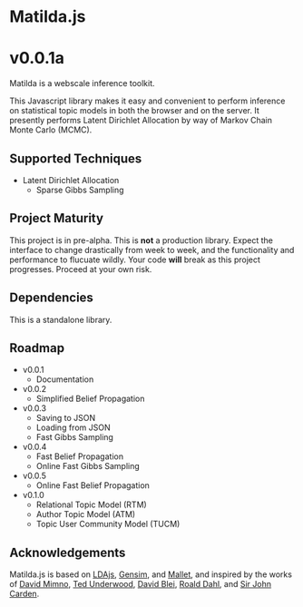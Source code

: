 # Matilda.js
v0.0.1a
=======


Matilda is a webscale inference toolkit. 

This Javascript library makes it easy and convenient to perform inference on statistical topic models in both the browser and on the server. It presently performs Latent Dirichlet Allocation by way of Markov Chain Monte Carlo (MCMC).




## Supported Techniques
* Latent Dirichlet Allocation
  - Sparse Gibbs Sampling

## Project Maturity
This project is in pre-alpha. This is __not__ a production library. Expect the interface to change drastically from week to week, and the functionality and performance to flucuate wildly. Your code __will__ break as this project progresses. Proceed at your own risk.

## Dependencies
This is a standalone library. 

## Roadmap
* v0.0.1
  - Documentation
* v0.0.2
  - Simplified Belief Propagation
* v0.0.3
  - Saving to JSON
  - Loading from JSON
  - Fast Gibbs Sampling
* v0.0.4
  - Fast Belief Propagation
  - Online Fast Gibbs Sampling
* v0.0.5
  - Online Fast Belief Propagation
* v0.1.0
  - Relational Topic Model (RTM)
  - Author Topic Model (ATM)
  - Topic User Community Model (TUCM)

## Acknowledgements
Matilda.js is based on [LDAjs](https://github.com/mimno/jsLDA), [Gensim](http://radimrehurek.com/gensim/), and [Mallet](http://mallet.cs.umass.edu/), and inspired by the works of [David Mimno](http://www.cs.princeton.edu/~mimno/), [Ted Underwood](http://tedunderwood.com/), [David Blei](http://www.cs.princeton.edu/~blei/), [Roald Dahl](http://www.roalddahl.com/), and [Sir John Carden](http://www.tankmuseum.org/ixbin/indexplus?_IXSS_=_IXMENU_%3dVehicles%26ALL%3dmatilda%26_IXACTION_%3dsummary%26%252asform%3d%252fsearch_form%252fbovtm_combined%26_IXSESSION_%3d3N23FDeXD_4%26TYPE%3darticle%26_IXFPFX_%3dtemplates%252fsummary%252f&_IXFIRST_=12&_IXSPFX_=templates/full/tvod/t&_IXMAXHITS_=1&submit-button=summary&_IXSESSION_=3N23FDeXD_4&_IXMENU_=Vehicles).
